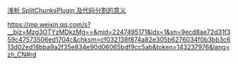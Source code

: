 [浅析 SplitChunksPlugin 及代码分割的意义](https://mp.weixin.qq.com/s/wZ0rqkZQ1XFbJBLG2aE7_Q)

https://mp.weixin.qq.com/s?__biz=Mzg3OTYzMDkzMg==&mid=2247495171&idx=1&sn=9ecd8ae72d31f359c47573506ed1704c&chksm=cf032138f874a82e305b6276034f0b3bb3c613d02ed18bba9a2f35e834e90d06065bdf9cc5ab&token=143237976&lang=zh_CN#rd